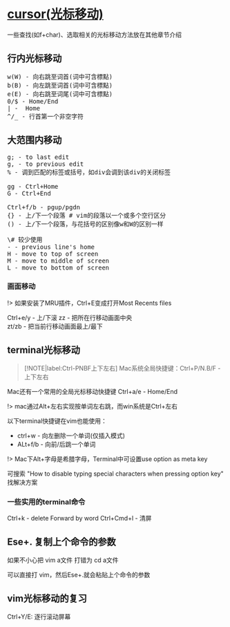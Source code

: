 # [cursor(光标移动)](archive/vim/cursor)

一些查找(如f+char)、选取相关的光标移动方法放在其他章节介绍

## 行内光标移动

<pre>
w(W) - 向右跳至词首(词中可含標點)
b(B) - 向左跳至词首(词中可含標點)
e(E) - 向右跳至词尾(词中可含標點)
0/$ - Home/End
| -  Home
^/_ - 行首第一个非空字符
</pre>

## 大范围内移动

<pre>
g; - to last edit
g, - to previous edit
% - 调到匹配的标签或括号，如div会调到该div的关闭标签

gg - Ctrl+Home
G - Ctrl+End

Ctrl+f/b - pgup/pgdn
{} - 上/下一个段落 # vim的段落以一个或多个空行区分
() - 上/下一个段落，与花括号的区别像w和W的区别一样

\# 较少使用
- - previous line's home
H - move to top of screen
M - move to middle of screen
L - move to bottom of screen
</pre>

### 画面移动

!> 如果安装了MRU插件，Ctrl+E变成打开Most Recents files

Ctrl+e/y - 上/下滚
zz - 把所在行移动画面中央  
zt/zb - 把当前行移动画面最上/最下

## terminal光标移动

> [!NOTE|label:Ctrl-PNBF上下左右]
> Mac系统全局快捷键：Ctrl+P/N.B/F - 上下左右

Mac还有一个常用的全局光标移动快捷键 Ctrl+a/e - Home/End

!> mac通过Alt+左右实现按单词左右跳，而win系统是Ctrl+左右


以下terminal快捷键在vim也能使用：
- ctrl+w - 向左删除一个单词(仅插入模式)
- ALt+f/b - 向前/后跳一个单词

!> Mac下Alt+字母是希腊字母，Terminal中可设置use option as meta key

可搜索 "How to disable typing special characters when pressing option key" 找解决方案

### 一些实用的terminal命令

Ctrl+k - delete Forward by word
Ctrl+Cmd+l - 清屏

## Ese+. 复制上个命令的参数

如果不小心把 vim a文件 打错为 cd a文件

可以直接打 vim，然后Ese+.就会粘贴上个命令的参数

## vim光标移动的复习

Ctrl+Y/E: 逐行滚动屏幕